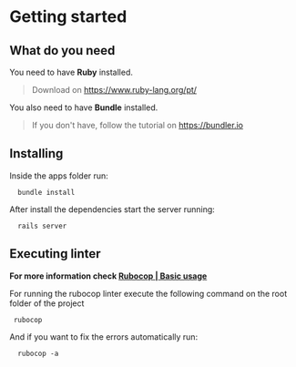 # Getting started

## What do you need

You need to have **Ruby** installed.
> Download on https://www.ruby-lang.org/pt/

You also need to have **Bundle** installed.
> If you don't have, follow the tutorial on https://bundler.io

## Installing

Inside the apps folder run:

``` terminal
  bundle install
```

After install the dependencies start the server running:

``` terminal
  rails server
```

## Executing linter

**For more information check [Rubocop | Basic usage](https://rubocop.readthedocs.io/en/latest/basic_usage/)**

For running the rubocop linter execute the following command on the root folder of the project

``` terminal
 rubocop
```

And if you want to fix the errors automatically run:

```terminal
  rubocop -a
```